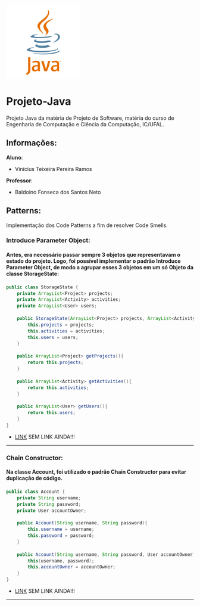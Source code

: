 <img src="/assets/java-logo.png" alt="drawing" width="200"/>

# Projeto-Java
Projeto Java da matéria de Projeto de Software, matéria do curso de Engenharia de Computação e Ciência da Computação, IC/UFAL.

## Informações:
**Aluno**:
* Vinícius Teixeira Pereira Ramos

**Professor**:
* Baldoino Fonseca dos Santos Neto

## Patterns:
Implementação dos Code Patterns a fim de resolver Code Smells.

### Introduce Parameter Object:

#### Antes, era necessário passar sempre 3 objetos que representavam o estado do projeto. Logo, foi possível implementar o padrão Introduce Parameter Object, de modo a agrupar esses 3 objetos em um só Objeto da classe StorageState:
```java
public class StorageState {
    private ArrayList<Project> projects;
    private ArrayList<Activity> activities;
    private ArrayList<User> users;

    public StorageState(ArrayList<Project> projects, ArrayList<Activity> activities, ArrayList<User> users){
        this.projects = projects;
        this.activities = activities;
        this.users = users;
    }

    public ArrayList<Project> getProjects(){
        return this.projects;
    }

    public ArrayList<Activity> getActivities(){
        return this.activities;
    }

    public ArrayList<User> getUsers(){
        return this.users;
    }
}
```
* [LINK]() SEM LINK AINDA!!!

---

### Chain Constructor:

#### Na classe Account, foi utilizado o padrão Chain Constructor para evitar duplicação de código.
```java
public class Account {
    private String username;
    private String password;
    private User accountOwner;

    public Account(String username, String password){
        this.username = username;
        this.password = password;
    }

    public Account(String username, String password, User accountOwner){
        this(username, password);
        this.accountOwner = accountOwner;
    }
}
```
* [LINK]() SEM LINK AINDA!!!

---
